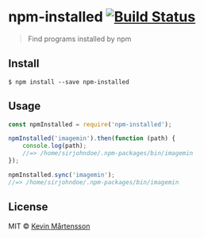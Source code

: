 # npm-installed [![Build Status](https://travis-ci.org/kevva/npm-installed.svg?branch=master)](https://travis-ci.org/kevva/npm-installed)

> Find programs installed by npm


## Install

```
$ npm install --save npm-installed
```


## Usage

```js
const npmInstalled = require('npm-installed');

npmInstalled('imagemin').then(function (path) {
	console.log(path);
	//=> /home/sirjohndoe/.npm-packages/bin/imagemin
});

npmInstalled.sync('imagemin');
//=> /home/sirjohndoe/.npm-packages/bin/imagemin
```


## License

MIT © [Kevin Mårtensson](https://github.com/kevva)
